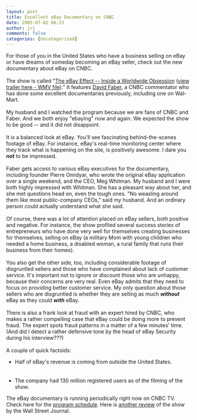 ```yaml
---
layout: post
title: Excellent eBay Documentary on CNBC
date: 2005-07-02 06:23
author: jrj
comments: false
categories: [Uncategorized]
---
```

For those of you in the United States who have a business selling on eBay or have dreams of someday becoming an eBay seller, check out the new documentary about eBay on CNBC.<br /><br />The show is called "<a href="http://www.cnbcevents.com/ebay/index.html">The eBay Effect -- Inside a Worldwide Obsession</a> (<a href="http://www.cnbcevents.com/ebay/video/EbayTrailer.wmv">view trailer here - WMV file</a>)."  It features <a href="http://www.cnbcevents.com/ebay/bio.html">David Faber</a>, a CNBC commentator who has done some excellent documentaries previously, including one on Wal-Mart.<br /><br />My husband and I watched the program because we are fans of CNBC and Faber. And we both enjoy "ebaying" now and again. We expected the show to be good -- and it did not disappoint.<br /><br />It is a balanced look at eBay. You'll see fascinating behind-the-scenes footage of eBay. For instance, eBay's real-time monitoring center where they track what is happening on the site, is positively awesome. I dare you ***not*** to be impressed.<br /><br />Faber gets access to various eBay executives for the documentary, including founder Pierre Omidyar, who wrote the original eBay application over a single weekend, and the CEO, Meg Whitman. My husband and I were both highly impressed with Whitman. She has a pleasant way about her, and she met questions head on, even the tough ones. "No weasling around them like most public-company CEOs," said my husband. And an ordinary person could actually understand what she said.<br /><br />Of course, there was a lot of attention placed on eBay sellers, both positive and negative. For instance, the show profiled several success stories of entrepreneurs who have done very well for themselves creating businesses for themselves, selling on eBay (a military Mom with young children who needed a home business, a disabled woman, a rural family that runs their business from their homes).<br /><br />You also get the other side, too, including considerable footage of disgruntled sellers and those who have complained about lack of customer service. It's important not to ignore or discount those who are unhappy, because their concerns are very real. Even eBay admits that they need to focus on providing better customer service. My only question about those sellers who are disgruntled is whether they are selling as much ***without*** eBay as they could ***with*** eBay.<br /><br />There is also a frank look at fraud with an expert hired by CNBC, who makes a rather compelling case that eBay could be doing more to prevent fraud. The expert spots fraud patterns in a matter of a few minutes' time. (And did I detect a rather defensive tone by the head of eBay Security during his interview???)<br /><br />A couple of quick factoids:<ul><li>Half of eBay's revenue is coming from outside the United States.</li><br /><br /><li>The company had 130 million registered users as of the filming of the show.</li></ul>The eBay documentary is running periodically right now on CNBC TV. Check here for the <a href="http://moneycentral.msn.com/Content/CNBCTV/TV_Info/Schedule.asp">program schedule</a>.  Here is <a href="http://www.post-gazette.com/pg/05175/528024.stm">another review</a> of the show by the Wall Street Journal.
